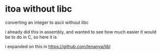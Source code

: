 # itoa without libc

converting an integer to ascii without libc

i already did this in assembly, and wanted to see how much easier it would be to do in C, so here it is

i expanded on this in https://github.com/lenanya/libl
